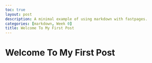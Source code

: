 ```yaml
---
toc: true
layout: post
description: A minimal example of using markdown with fastpages.
categories: [markdown, Week 0]
title: Welcome To My First Post
---
```

# Welcome To My First Post


